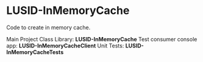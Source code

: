 # LUSID-InMemoryCache

Code to create in memory cache.

Main Project Class Library: **LUSID-InMemoryCache**
Test consumer console app: **LUSID-InMemoryCacheClient**
Unit Tests: **LUSID-InMemoryCacheTests**
